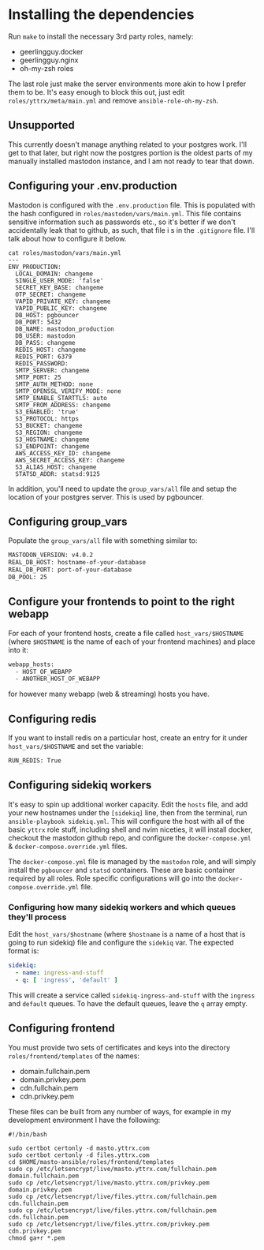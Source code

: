 # Installing the dependencies

Run `make` to install the necessary 3rd party roles, namely:
- geerlingguy.docker
- geerlingguy.nginx
- oh-my-zsh
roles

The last role just make the server environments more akin to how I prefer them to be. It's easy enough to block this out, just edit `roles/yttrx/meta/main.yml` and remove `ansible-role-oh-my-zsh`.

## Unsupported

This currently doesn't manage anything related to your postgres work.  I'll get to that later, but right now the postgres portion is the oldest parts of my manually installed mastodon instance, and I am not ready to tear that down.

## Configuring your .env.production

Mastodon is configured with the `.env.production` file. This is populated with the hash configured in `roles/mastodon/vars/main.yml`.  This file contains sensitive information such as passwords etc., so it's better if we don't accidentally leak that to github, as such, that file i s in the `.gitignore` file.  I'll talk about how to configure it below.

```
cat roles/mastodon/vars/main.yml
---
ENV_PRODUCTION:
  LOCAL_DOMAIN: changeme
  SINGLE_USER_MODE: 'false'
  SECRET_KEY_BASE: changeme
  OTP_SECRET: changeme
  VAPID_PRIVATE_KEY: changeme
  VAPID_PUBLIC_KEY: changeme
  DB_HOST: pgbouncer
  DB_PORT: 5432
  DB_NAME: mastodon_production
  DB_USER: mastodon
  DB_PASS: changeme
  REDIS_HOST: changeme
  REDIS_PORT: 6379
  REDIS_PASSWORD:
  SMTP_SERVER: changeme
  SMTP_PORT: 25
  SMTP_AUTH_METHOD: none
  SMTP_OPENSSL_VERIFY_MODE: none
  SMTP_ENABLE_STARTTLS: auto
  SMTP_FROM_ADDRESS: changeme
  S3_ENABLED: 'true'
  S3_PROTOCOL: https
  S3_BUCKET: changeme
  S3_REGION: changeme
  S3_HOSTNAME: changeme
  S3_ENDPOINT: changeme
  AWS_ACCESS_KEY_ID: changeme
  AWS_SECRET_ACCESS_KEY: changeme
  S3_ALIAS_HOST: changeme
  STATSD_ADDR: statsd:9125
```

In addition, you'll need to update the `group_vars/all` file and setup the location of your postgres server. This is used by pgbouncer.

## Configuring group_vars

Populate the `group_vars/all` file with something similar to:

``` bash
MASTODON_VERSION: v4.0.2
REAL_DB_HOST: hostname-of-your-database
REAL_DB_PORT: port-of-your-database
DB_POOL: 25
```

## Configure your frontends to point to the right webapp
For each of your frontend hosts, create a file called `host_vars/$HOSTNAME` (where `$HOSTNAME` is the name of each of your frontend machines) and place into it:

``` bash
webapp_hosts:
  - HOST_OF_WEBAPP
  - ANOTHER_HOST_OF_WEBAPP
```
for however many webapp (web & streaming) hosts you have.

## Configuring redis
If you want to install redis on a particular host, create an entry for it under `host_vars/$HOSTNAME` and set the variable:

``` bash
RUN_REDIS: True
```

## Configuring sidekiq workers

It's easy to spin up additional worker capacity.  Edit the `hosts` file, and add your new hostnames under the `[sidekiq]` line, then from the terminal, run `ansible-playbook sidekiq.yml`.  This will configure the host with all of the basic `yttrx` role stuff, including shell and nvim niceties, it will install docker, checkout the mastodon github repo, and configure the `docker-compose.yml` & `docker-compose.override.yml` files.

The `docker-compose.yml` file is managed by the `mastodon` role, and will simply install the `pgbouncer` and `statsd` containers. These are basic container required by all roles.  Role specific configurations will go into the `docker-compose.override.yml` file.

### Configuring how many sidekiq workers and which queues they'll process

Edit the `host_vars/$hostname` (where `$hostname` is a name of a host that is going to run sidekiq) file and configure the `sidekiq` var.  The expected format is:

``` yaml
sidekiq:
  - name: ingress-and-stuff
  - q: [ 'ingress', 'default' ]
```

This will create a service called `sidekiq-ingress-and-stuff` with the `ingress` and `default` queues.  To have the default queues, leave the `q` array empty.

## Configuring frontend

You must provide two sets of certificates and keys into the directory `roles/frontend/templates` of the names:
- domain.fullchain.pem
- domain.privkey.pem
- cdn.fullchain.pem
- cdn.privkey.pem

These files can be built from any number of ways, for example in my development environment I have the following:
```
#!/bin/bash

sudo certbot certonly -d masto.yttrx.com
sudo certbot certonly -d files.yttrx.com
cd $HOME/masto-ansible/roles/frontend/templates
sudo cp /etc/letsencrypt/live/masto.yttrx.com/fullchain.pem domain.fullchain.pem
sudo cp /etc/letsencrypt/live/masto.yttrx.com/privkey.pem domain.privkey.pem
sudo cp /etc/letsencrypt/live/files.yttrx.com/fullchain.pem cdn.fullchain.pem
sudo cp /etc/letsencrypt/live/files.yttrx.com/fullchain.pem cdn.fullchain.pem
sudo cp /etc/letsencrypt/live/files.yttrx.com/privkey.pem cdn.privkey.pem
chmod ga+r *.pem
```
